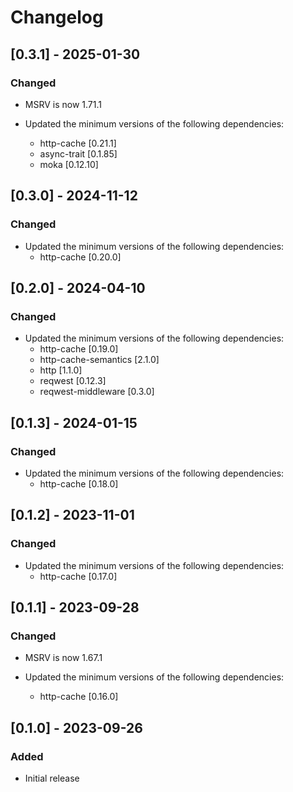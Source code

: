 # Changelog

## [0.3.1] - 2025-01-30

### Changed

- MSRV is now 1.71.1

- Updated the minimum versions of the following dependencies:
  - http-cache [0.21.1]
  - async-trait [0.1.85]
  - moka [0.12.10]

## [0.3.0] - 2024-11-12

### Changed

- Updated the minimum versions of the following dependencies:
  - http-cache [0.20.0]

## [0.2.0] - 2024-04-10

### Changed

- Updated the minimum versions of the following dependencies:
  - http-cache [0.19.0]
  - http-cache-semantics [2.1.0]
  - http [1.1.0]
  - reqwest [0.12.3]
  - reqwest-middleware [0.3.0]

## [0.1.3] - 2024-01-15

### Changed

- Updated the minimum versions of the following dependencies:
  - http-cache [0.18.0]

## [0.1.2] - 2023-11-01

### Changed

- Updated the minimum versions of the following dependencies:
  - http-cache [0.17.0]

## [0.1.1] - 2023-09-28

### Changed

- MSRV is now 1.67.1

- Updated the minimum versions of the following dependencies:
    - http-cache [0.16.0]

## [0.1.0] - 2023-09-26

### Added

- Initial release
